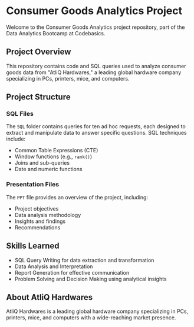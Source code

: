# Consumer Goods Analytics Project

Welcome to the Consumer Goods Analytics project repository, part of the Data Analytics Bootcamp at Codebasics.

## Project Overview

This repository contains code and SQL queries used to analyze consumer goods data from "AtliQ Hardwares," a leading global hardware company specializing in PCs, printers, mice, and computers.

## Project Structure

### SQL Files
The `SQL` folder contains queries for ten ad hoc requests, each designed to extract and manipulate data to answer specific questions. SQL techniques include:
- Common Table Expressions (CTE)
- Window functions (e.g., `rank()`)
- Joins and sub-queries
- Date and numeric functions

### Presentation Files
The `PPT` file provides an overview of the project, including:
- Project objectives
- Data analysis methodology
- Insights and findings
- Recommendations

## Skills Learned
- SQL Query Writing for data extraction and transformation
- Data Analysis and Interpretation
- Report Generation for effective communication
- Problem Solving and Decision Making using analytical insights

## About AtliQ Hardwares
AtliQ Hardwares is a leading global hardware company specializing in PCs, printers, mice, and computers with a wide-reaching market presence.
